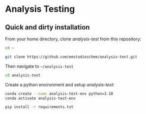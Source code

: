 # Analysis Testing

## Quick and dirty installation

From your home directory, clone *analysis-test* from this repository:

```bash
cd ~
```
```bash
git clone https://github.com/emstudieschem/analysis-test.git
```

Then navigate to `~/analysis-test`

```bash
cd analysis-test
```

Create a python environment and setup *analysis-test*:

```bash
conda create --name analysis-test-env python=3.10
conda activate analysis-test-env

pip install -r requirements.txt

```

